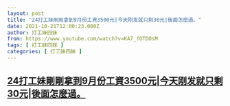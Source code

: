 ```yaml
---
layout: post
title: "24打工妹剛剛拿到9月份工資3500元|今天刚发就只剩30元|後面怎麼過。"
date: 2021-10-21T12:00:23.000Z
author: 打工妹四妹
from: https://www.youtube.com/watch?v=KA7_fOTDOsM
tags: [ 打工妹四妹 ]
categories: [ 打工妹四妹 ]
---
```

<!--1634817623000-->
[24打工妹剛剛拿到9月份工資3500元|今天刚发就只剩30元|後面怎麼過。](https://www.youtube.com/watch?v=KA7_fOTDOsM)
------

<div>

</div>
